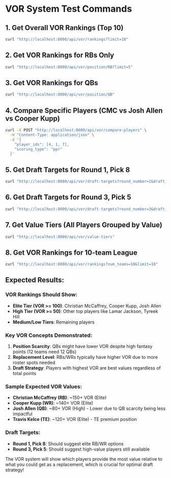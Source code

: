 # VOR System Test Commands

## 1. Get Overall VOR Rankings (Top 10)
```bash
curl "http://localhost:8000/api/vor/rankings?limit=10"
```

## 2. Get VOR Rankings for RBs Only
```bash
curl "http://localhost:8000/api/vor/position/RB?limit=5"
```

## 3. Get VOR Rankings for QBs
```bash
curl "http://localhost:8000/api/vor/position/QB"
```

## 4. Compare Specific Players (CMC vs Josh Allen vs Cooper Kupp)
```bash
curl -X POST "http://localhost:8000/api/vor/compare-players" \
  -H "Content-Type: application/json" \
  -d '{
    "player_ids": [4, 1, 7],
    "scoring_type": "ppr"
  }'
```

## 5. Get Draft Targets for Round 1, Pick 8
```bash
curl "http://localhost:8000/api/vor/draft-targets?round_number=1&draft_position=8"
```

## 6. Get Draft Targets for Round 3, Pick 5
```bash
curl "http://localhost:8000/api/vor/draft-targets?round_number=3&draft_position=5"
```

## 7. Get Value Tiers (All Players Grouped by Value)
```bash
curl "http://localhost:8000/api/vor/value-tiers"
```

## 8. Get VOR Rankings for 10-team League
```bash
curl "http://localhost:8000/api/vor/rankings?num_teams=10&limit=10"
```

## Expected Results:

### VOR Rankings Should Show:
- **Elite Tier (VOR >= 100)**: Christian McCaffrey, Cooper Kupp, Josh Allen
- **High Tier (VOR >= 50)**: Other top players like Lamar Jackson, Tyreek Hill
- **Medium/Low Tiers**: Remaining players

### Key VOR Concepts Demonstrated:
1. **Position Scarcity**: QBs might have lower VOR despite high fantasy points (12 teams need 12 QBs)
2. **Replacement Level**: RBs/WRs typically have higher VOR due to more roster spots needed
3. **Draft Strategy**: Players with highest VOR are best values regardless of total points

### Sample Expected VOR Values:
- **Christian McCaffrey (RB)**: ~150+ VOR (Elite)
- **Cooper Kupp (WR)**: ~140+ VOR (Elite) 
- **Josh Allen (QB)**: ~80+ VOR (High) - Lower due to QB scarcity being less impactful
- **Travis Kelce (TE)**: ~120+ VOR (Elite) - TE premium position

### Draft Targets:
- **Round 1, Pick 8**: Should suggest elite RB/WR options
- **Round 3, Pick 5**: Should suggest high-value players still available

The VOR system will show which players provide the most value relative to what you could get as a replacement, which is crucial for optimal draft strategy!
